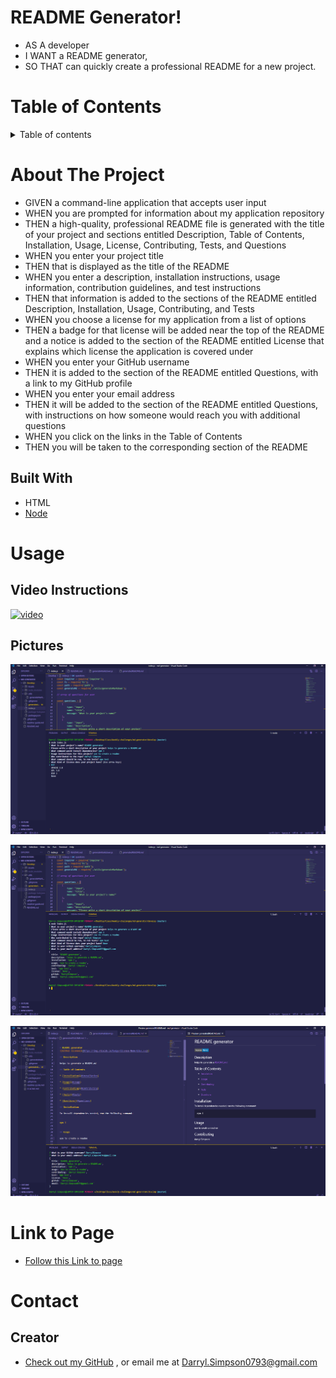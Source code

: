 # README Generator!

* AS A developer
* I WANT a README generator,
* SO THAT can quickly create a professional README for a new project.


# Table of Contents

<details>
<summary> Table of contents</summary>

 * [About the Project](#About-The-Project)
    * [Built With](#built-with)

* [Usage](#usage)
    * [Pictures](#pictures)

* [Link to Page](#link-to-page)

* [Contact](#contact)
    * [Creators](#creator)

</details>





# About The Project
* GIVEN a command-line application that accepts user input
* WHEN you are prompted for information about my application repository
* THEN a high-quality, professional README file is generated with the title of your project and sections entitled Description, Table of Contents, Installation, Usage, License, Contributing, Tests, and Questions
* WHEN you enter your project title
* THEN that is displayed as the title of the README
* WHEN you enter a description, installation instructions, usage information, contribution guidelines, and test instructions
* THEN that information is added to the sections of the README entitled Description, Installation, Usage, Contributing, and Tests
* WHEN you choose a license for my application from a list of options
* THEN a badge for that license will be added near the top of the README and a notice is added to the section of the README entitled License that explains which license the application is covered under
* WHEN you enter your GitHub username
* THEN it is added to the section of the README entitled Questions, with a link to my GitHub profile
* WHEN you enter your email address
* THEN it will be added to the section of the README entitled Questions, with instructions on how someone would reach you with additional questions
* WHEN you click on the links in the Table of Contents
* THEN you will be taken to the corresponding section of the README



## Built With
 * HTML
 * [Node](https://nodejs.org/en/)




# Usage

## Video Instructions

[![video](https://res.cloudinary.com/marcomontalbano/image/upload/v1604272293/video_to_markdown/images/google-drive--1VFZ7yX3wN5hKhaB-f7oUckqoR4HG9Ftz-c05b58ac6eb4c4700831b2b3070cd403.jpg)](https://drive.google.com/file/d/1VFZ7yX3wN5hKhaB-f7oUckqoR4HG9Ftz/view?usp=sharing "video")

## Pictures

![ScreenShot1of3](./Develop/Assets/pictures/image01.png)

![ScreenShot2of3](./Develop/Assets/pictures/image02.png)

![ScreenShot3of3](./Develop/Assets/pictures/image03.png)



# Link to Page

* [Follow this Link to page](https://darrylsimpson.github.io/README-Generator/)



# Contact

## Creator


* [Check out my GitHub](https://github.com/DarrylSimpson) , or email me at [Darryl.Simpson0793@gmail.com](mailto:Darryl.Simpson0793@gmail.com)

